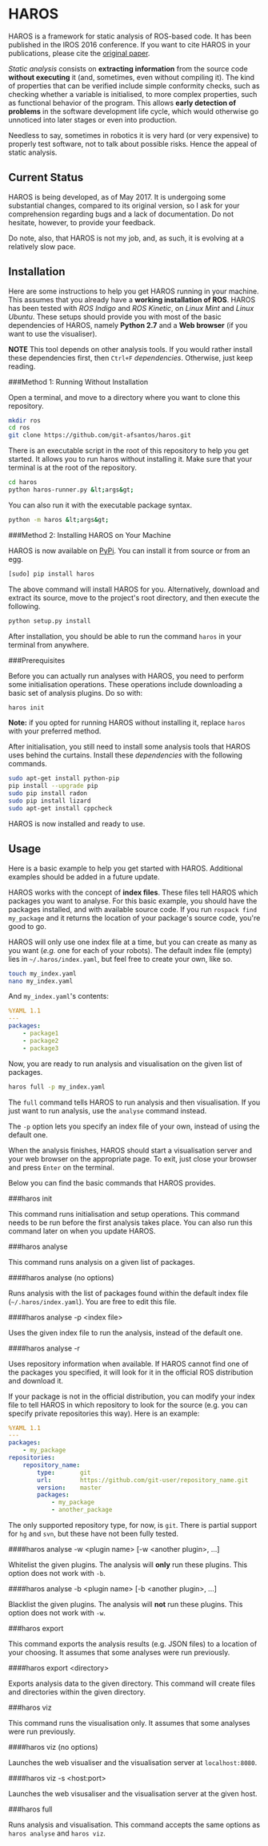 HAROS
=====

HAROS is a framework for static analysis of ROS-based code.
It has been published in the IROS 2016 conference.
If you want to cite HAROS in your publications, please cite the [original paper](https://doi.org/10.1109/IROS.2016.7759661).

*Static analysis* consists on **extracting information** from the source code
**without executing** it (and, sometimes, even without compiling it).
The kind of properties that can be verified include simple conformity checks,
such as checking whether a variable is initialised,
to more complex properties, such as functional behavior of
the program. This allows **early detection of problems** in
the software development life cycle, which would otherwise
go unnoticed into later stages or even into production.

Needless to say, sometimes in robotics it is very hard (or very expensive)
to properly test software, not to talk about possible risks.
Hence the appeal of static analysis.

Current Status
--------------

HAROS is being developed, as of May 2017. It is undergoing some
substantial changes, compared to its original version, so I ask for your
comprehension regarding bugs and a lack of documentation.
Do not hesitate, however, to provide your feedback.

Do note, also, that HAROS is not my job, and, as such, it is
evolving at a relatively slow pace.

Installation
------------

Here are some instructions to help you get HAROS running in your machine.
This assumes that you already have a **working installation of ROS**.
HAROS has been tested with *ROS Indigo* and *ROS Kinetic*, on
*Linux Mint* and *Linux Ubuntu*. These setups should provide you with
most of the basic dependencies of HAROS, namely **Python 2.7**
and a **Web browser** (if you want to use the visualiser).

**NOTE** This tool depends on other analysis tools. If you would rather
install these dependencies first, then `Ctrl+F` *$dependencies$*.
Otherwise, just keep reading.

###Method 1: Running Without Installation

Open a terminal, and move to a directory where you want to clone this
repository.

```bash
mkdir ros
cd ros
git clone https://github.com/git-afsantos/haros.git
```

There is an executable script in the root of this repository to help you get started.
It allows you to run haros without installing it. Make sure that your terminal is at
the root of the repository.

```bash
cd haros
python haros-runner.py &lt;args&gt;
```

You can also run it with the executable package syntax.

```bash
python -m haros &lt;args&gt;
```

###Method 2: Installing HAROS on Your Machine

HAROS is now available on [PyPi](https://pypi.python.org/pypi/haros). You can install
it from source or from an egg.

```bash
[sudo] pip install haros
```

The above command will install HAROS for you. Alternatively, download and extract its
source, move to the project's root directory, and then execute the following.

```bash
python setup.py install
```

After installation, you should be able to run the command `haros` in your terminal
from anywhere.

###Prerequisites

Before you can actually run analyses with HAROS, you need to perform some
initialisation operations. These operations include downloading a basic set of
analysis plugins. Do so with:

```bash
haros init
```

**Note:** if you opted for running HAROS without installing it, replace `haros`
with your preferred method.

After initialisation, you still need to install some analysis tools that HAROS
uses behind the curtains. Install these *$dependencies$* with the following commands.

```bash
sudo apt-get install python-pip
pip install --upgrade pip
sudo pip install radon
sudo pip install lizard
sudo apt-get install cppcheck
```

HAROS is now installed and ready to use.

Usage
-----

Here is a basic example to help you get started with HAROS.
Additional examples should be added in a future update.

HAROS works with the concept of **index files**.
These files tell HAROS which packages you want to analyse.
For this basic example, you should have the packages installed,
and with available source code.
If you run `rospack find my_package` and it returns the location
of your package's source code, you're good to go.

HAROS will only use one index file at a time, but you can create as
many as you want (*e.g.* one for each of your robots). The default
index file (empty) lies in `~/.haros/index.yaml`, but feel free to
create your own, like so.

```bash
touch my_index.yaml
nano my_index.yaml
```

And `my_index.yaml`'s contents:

```yaml
%YAML 1.1
---
packages:
    - package1
    - package2
    - package3
```

Now, you are ready to run analysis and visualisation on the given list of packages.

```bash
haros full -p my_index.yaml
```

The `full` command tells HAROS to run analysis and then visualisation. If you just
want to run analysis, use the `analyse` command instead.

The `-p` option lets you specify an index file of your own, instead of using the default one.

When the analysis finishes, HAROS should start a visualisation server and your web browser
on the appropriate page. To exit, just close your browser and press `Enter` on the terminal.

Below you can find the basic commands that HAROS provides.

###haros init

This command runs initialisation and setup operations. This command needs to be run before the first analysis takes place. You can also run this command later on when you update HAROS.

###haros analyse

This command runs analysis on a given list of packages.

####haros analyse (no options)

Runs analysis with the list of packages found within the default index file
(`~/.haros/index.yaml`). You are free to edit this file.

####haros analyse -p &lt;index file&gt;

Uses the given index file to run the analysis, instead of the default one.

####haros analyse -r

Uses repository information when available. If HAROS cannot find one of the
packages you specified, it will look for it in the official ROS distribution and
download it.

If your package is not in the official distribution, you can modify your index
file to tell HAROS in which repository to look for the source (e.g. you can
specify private repositories this way). Here is an example:

```yaml
%YAML 1.1
---
packages:
    - my_package
repositories:
    repository_name:
        type:       git
        url:        https://github.com/git-user/repository_name.git
        version:    master
        packages:
            - my_package
            - another_package
```

The only supported repository type, for now, is `git`. There is partial support
for `hg` and `svn`, but these have not been fully tested.

####haros analyse -w &lt;plugin name&gt; [-w &lt;another plugin&gt;, ...]

Whitelist the given plugins. The analysis will **only** run these plugins.
This option does not work with `-b`.

####haros analyse -b &lt;plugin name&gt; [-b &lt;another plugin&gt;, ...]

Blacklist the given plugins. The analysis will **not** run these plugins.
This option does not work with `-w`.


###haros export

This command exports the analysis results (e.g. JSON files) to a location of your
choosing. It assumes that some analyses were run previously.

####haros export &lt;directory&gt;

Exports analysis data to the given directory. This command will create files and
directories within the given directory.


###haros viz

This command runs the visualisation only. It assumes that some analyses were run
previously.

####haros viz (no options)

Launches the web visualiser and the visualisation server at `localhost:8080`.

####haros viz -s &lt;host:port&gt;

Launches the web visusaliser and the visualisation server at the given host.


###haros full

Runs analysis and visualisation. This command accepts the same options as
`haros analyse` and `haros viz`.
